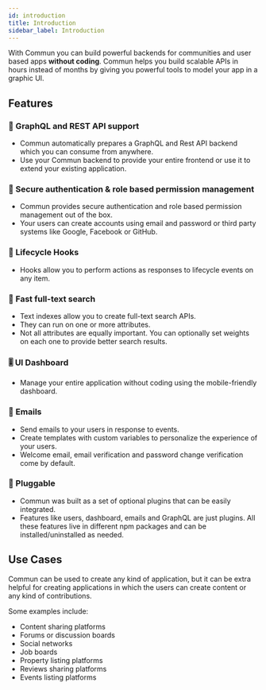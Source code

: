 ```yaml
---
id: introduction
title: Introduction
sidebar_label: Introduction
---
```


With Commun you can build powerful backends for communities and user based apps **without coding**.
Commun helps you build scalable APIs in hours instead of months by giving you powerful tools to model your app in a
graphic UI.

## Features

### 🚀 GraphQL and REST API support
- Commun automatically prepares a GraphQL and Rest API backend which you can consume from anywhere.
- Use your Commun backend to provide your entire frontend or use it to extend your existing application.
 
### 🔑 Secure authentication & role based permission management
- Commun provides secure authentication and role based permission management out of the box.
- Your users can create accounts using email and password or third party systems like Google, Facebook or GitHub.
 
### 🤩 Lifecycle Hooks
- Hooks allow you to perform actions as responses to lifecycle events on any item.
 
### 🔎 Fast full-text search
- Text indexes allow you to create full-text search APIs.
- They can run on one or more attributes.
- Not all attributes are equally important. You can optionally set weights on each one to provide better search results.
   
### 🎚 UI Dashboard
- Manage your entire application without coding using the mobile-friendly dashboard.
  
### 📧 Emails
- Send emails to your users in response to events.
- Create templates with custom variables to personalize the experience of your users.
- Welcome email, email verification and password change verification come by default.  

### 🔌 Pluggable
- Commun was built as a set of optional plugins that can be easily integrated.
- Features like users, dashboard, emails and GraphQL are just plugins.
All these features live in different npm packages and can be installed/uninstalled as needed.

## Use Cases

Commun can be used to create any kind of application, but it can be extra helpful for creating applications in which the
users can create content or any kind of contributions.

Some examples include:

- Content sharing platforms
- Forums or discussion boards
- Social networks
- Job boards
- Property listing platforms
- Reviews sharing platforms
- Events listing platforms
